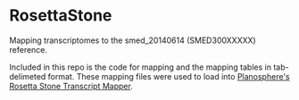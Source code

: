 # RosettaStone

Mapping transcriptomes to the smed_20140614 (SMED300XXXXX) reference.

Included in this repo is the code for mapping and the mapping tables in tab-delimeted format. These mapping files were used to load into [Planosphere's Rosetta Stone Transcript Mapper](https://planosphere.stowers.org/search/rosetta-stone-transcript-mapper).
